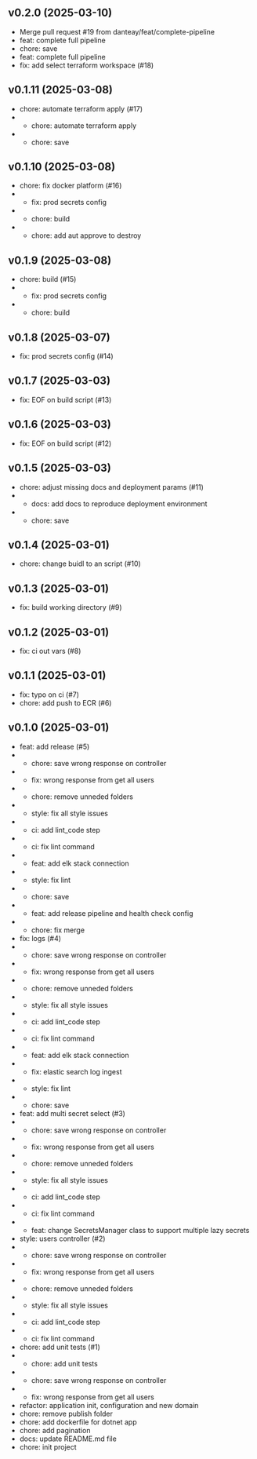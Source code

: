 ## v0.2.0 (2025-03-10)


- Merge pull request #19 from danteay/feat/complete-pipeline
- feat: complete full pipeline
- chore: save
- feat: complete full pipeline
- fix: add select terraform workspace (#18)

## v0.1.11 (2025-03-08)


- chore: automate terraform apply (#17)
- * chore: automate terraform apply
- * chore: save

## v0.1.10 (2025-03-08)


- chore: fix docker platform (#16)
- * fix: prod secrets config
- * chore: build
- * chore: add aut approve to destroy

## v0.1.9 (2025-03-08)


- chore: build (#15)
- * fix: prod secrets config
- * chore: build

## v0.1.8 (2025-03-07)


- fix: prod secrets config (#14)

## v0.1.7 (2025-03-03)


- fix: EOF on build script (#13)

## v0.1.6 (2025-03-03)


- fix: EOF on build script (#12)

## v0.1.5 (2025-03-03)


- chore: adjust missing docs and deployment params (#11)
- * docs: add docs to reproduce deployment environment
- * chore: save

## v0.1.4 (2025-03-01)


- chore: change buidl to an script (#10)

## v0.1.3 (2025-03-01)


- fix: build working directory (#9)

## v0.1.2 (2025-03-01)


- fix: ci out vars (#8)

## v0.1.1 (2025-03-01)


- fix: typo on ci (#7)
- chore: add push to ECR (#6)

## v0.1.0 (2025-03-01)


- feat: add release (#5)
- * chore: save wrong response on controller
- * fix: wrong response from get all users
- * chore: remove unneded folders
- * style: fix all style issues
- * ci: add lint_code step
- * ci: fix lint command
- * feat: add elk stack connection
- * style: fix lint
- * chore: save
- * feat: add release pipeline and health check config
- * chore: fix merge
- fix: logs (#4)
- * chore: save wrong response on controller
- * fix: wrong response from get all users
- * chore: remove unneded folders
- * style: fix all style issues
- * ci: add lint_code step
- * ci: fix lint command
- * feat: add elk stack connection
- * fix: elastic search log ingest
- * style: fix lint
- * chore: save
- feat: add multi secret select (#3)
- * chore: save wrong response on controller
- * fix: wrong response from get all users
- * chore: remove unneded folders
- * style: fix all style issues
- * ci: add lint_code step
- * ci: fix lint command
- * feat: change SecretsManager class to support multiple lazy secrets
- style: users controller (#2)
- * chore: save wrong response on controller
- * fix: wrong response from get all users
- * chore: remove unneded folders
- * style: fix all style issues
- * ci: add lint_code step
- * ci: fix lint command
- chore: add unit tests (#1)
- * chore: add unit tests
- * chore: save wrong response on controller
- * fix: wrong response from get all users
- refactor: application init, configuration and new domain
- chore: remove publish folder
- chore: add dockerfile for dotnet app
- chore: add pagination
- docs: update README.md file
- chore: init project
